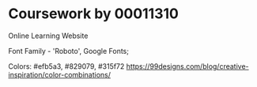 # Coursework by 00011310

Online Learning Website

Font Family - 'Roboto', Google Fonts;

Colors: #efb5a3, #829079, #315f72   https://99designs.com/blog/creative-inspiration/color-combinations/
